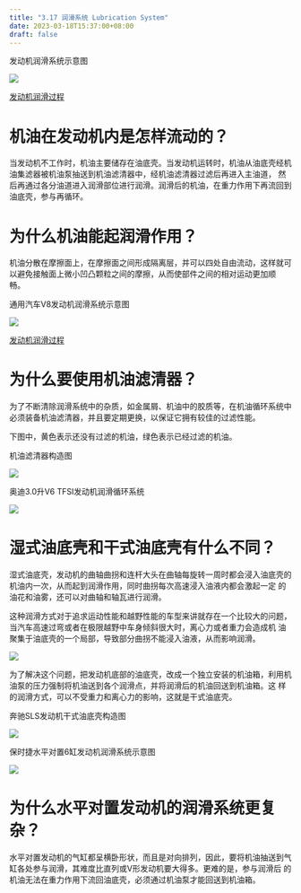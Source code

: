 ```yaml
---
title: "3.17 润滑系统 Lubrication System"
date: 2023-03-18T15:37:00+08:00
draft: false
---
```


发动机润滑系统示意图

![](https://res.weread.qq.com/wrepub/epub_26688761_173)

[发动机润滑过程](http://v.youku.com/v_show/id_XMTY5NDYyNzQyOA==.html?beta&)

# 机油在发动机内是怎样流动的？

当发动机不工作时，机油主要储存在油底壳。当发动机运转时，机油从油底壳经机油集滤器被机油泵抽送到机油滤清器中，经机油滤清器过滤后再进入主油道，
然后再通过各分油道进入润滑部位进行润滑。润滑后的机油，在重力作用下再流回到油底壳，参与再循环。

# 为什么机油能起润滑作用？

机油分散在摩擦面上，在摩擦面之间形成隔离层，并可以四处自由流动，这样就可以避免接触面上微小凹凸颗粒之间的摩擦，从而使部件之间的相对运动更加顺
畅。

通用汽车V8发动机润滑系统示意图

![](https://res.weread.qq.com/wrepub/epub_26688761_175)

[发动机润滑过程](http://v.youku.com/v_show/id_XMTY5NDYzNDMwOA==.html?beta&)

# 为什么要使用机油滤清器？

为了不断清除润滑系统中的杂质，如金属屑、机油中的胶质等，在机油循环系统中必须装备机油滤清器，并且要定期更换，以保证它拥有较佳的过滤性能。

下图中，黄色表示还没有过滤的机油，绿色表示已经过滤的机油。

机油滤清器构造图

![](https://res.weread.qq.com/wrepub/epub_26688761_177)

奥迪3.0升V6 TFSI发动机润滑循环系统

![](https://res.weread.qq.com/wrepub/epub_26688761_178)

# 湿式油底壳和干式油底壳有什么不同？

湿式油底壳，发动机的曲轴曲拐和连杆大头在曲轴每旋转一周时都会浸入油底壳的机油内一次，从而起到润滑作用，同时曲拐每次高速浸入油液内都会激起一定
的油花和油雾，还可以对曲轴和轴瓦进行润滑。

这种润滑方式对于追求运动性能和越野性能的车型来讲就存在一个比较大的问题，当汽车高速过弯或者在极限越野中车身倾斜很大时，离心力或者重力会造成机
油聚集于油底壳的一个局部，导致部分曲拐不能浸入油液，从而影响润滑。

![](https://res.weread.qq.com/wrepub/epub_26688761_179)

为了解决这个问题，把发动机底部的油底壳，改成一个独立安装的机油箱，利用机油泵的压力强制将机油送到各个润滑点，并将润滑后的机油回送到机油箱。这
样的润滑方式，可以不受重力和离心力的影响，这就是干式油底壳。

奔驰SLS发动机干式油底壳构造图

![](https://res.weread.qq.com/wrepub/epub_26688761_180)

保时捷水平对置6缸发动机润滑系统示意图

![](https://res.weread.qq.com/wrepub/epub_26688761_181)

# 为什么水平对置发动机的润滑系统更复杂？

水平对置发动机的气缸都呈横卧形状，而且是对向排列，因此，要将机油抽送到气缸各处参与润滑，其难度比直列或V形发动机要大得多。更难的是，参与润滑后
的机油无法在重力作用下流回油底壳，必须通过机油泵才能回送到机油箱。
